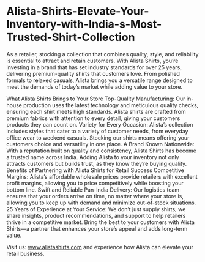 # Alista-Shirts-Elevate-Your-Inventory-with-India-s-Most-Trusted-Shirt-Collection
As a retailer, stocking a collection that combines quality, style, and reliability is essential to attract and retain customers. With Alista Shirts, you’re investing in a brand that has set industry standards for over 25 years, delivering premium-quality shirts that customers love. From polished formals to relaxed casuals, Alista brings you a versatile range designed to meet the demands of today’s market while adding value to your store.

What Alista Shirts Brings to Your Store
Top-Quality Manufacturing: Our in-house production uses the latest technology and meticulous quality checks, ensuring each shirt meets high standards. Alista shirts are crafted from premium fabrics with attention to every detail, giving your customers products they can count on.
Variety for Every Occasion: Alista’s collection includes styles that cater to a variety of customer needs, from everyday office wear to weekend casuals. Stocking our shirts means offering your customers choice and versatility in one place.
A Brand Known Nationwide: With a reputation built on quality and consistency, Alista Shirts has become a trusted name across India. Adding Alista to your inventory not only attracts customers but builds trust, as they know they’re buying quality.
Benefits of Partnering with Alista Shirts for Retail Success
Competitive Margins: Alista’s affordable wholesale prices provide retailers with excellent profit margins, allowing you to price competitively while boosting your bottom line.
Swift and Reliable Pan-India Delivery: Our logistics team ensures that your orders arrive on time, no matter where your store is, allowing you to keep up with demand and minimize out-of-stock situations.
25 Years of Experience at Your Service: We don’t just supply shirts; we share insights, product recommendations, and support to help retailers thrive in a competitive market.
Bring the best to your customers with Alista Shirts—a partner that enhances your store’s appeal and adds long-term value.

Visit us: www.alistashirts.com and experience how Alista can elevate your retail business.
